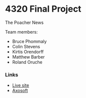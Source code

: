 # 4320 Final Project
The Poacher News

Team members:
  * Bruce Phommaly
  * Colin Stevens
  * Kirtis Orendorff
  * Matthew Barber
  * Roland Oruche

### Links
 * [Live site](http://ec2-18-188-132-18.us-east-2.compute.amazonaws.com/)
 * [Axosoft](https://pochernews.axosoft.com/)
